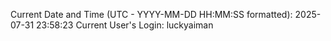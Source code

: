 Current Date and Time (UTC - YYYY-MM-DD HH:MM:SS formatted): 2025-07-31 23:58:23
Current User's Login: luckyaiman
